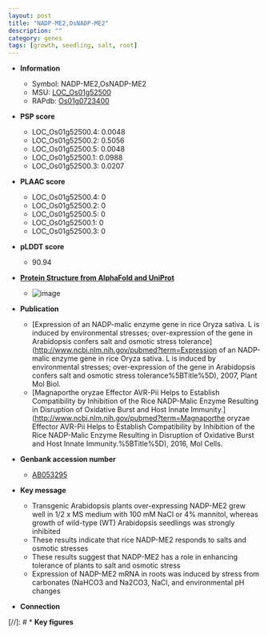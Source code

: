 ```yaml
---
layout: post
title: "NADP-ME2,OsNADP-ME2"
description: ""
category: genes
tags: [growth, seedling, salt, root]
---
```


* **Information**  
    + Symbol: NADP-ME2,OsNADP-ME2  
    + MSU: [LOC_Os01g52500](http://rice.plantbiology.msu.edu/cgi-bin/ORF_infopage.cgi?orf=LOC_Os01g52500)  
    + RAPdb: [Os01g0723400](http://rapdb.dna.affrc.go.jp/viewer/gbrowse_details/irgsp1?name=Os01g0723400)  

* **PSP score**  
    + LOC_Os01g52500.4: 0.0048 
    + LOC_Os01g52500.2: 0.5056 
    + LOC_Os01g52500.5: 0.0048 
    + LOC_Os01g52500.1: 0.0988 
    + LOC_Os01g52500.3: 0.0207 

* **PLAAC score**  
    + LOC_Os01g52500.4: 0 
    + LOC_Os01g52500.2: 0 
    + LOC_Os01g52500.5: 0 
    + LOC_Os01g52500.1: 0 
    + LOC_Os01g52500.3: 0 

* **pLDDT score**
    + 90.94

* **[Protein Structure from AlphaFold and UniProt](https://www.uniprot.org/uniprotkb/Q0JJQ7/entry#structure)**
    + ![image](https://ricepsp.github.io/images/Q0/AF-Q0JJQ7-F1.png)

* **Publication**  
    + [Expression of an NADP-malic enzyme gene in rice Oryza sativa. L is induced by environmental stresses; over-expression of the gene in Arabidopsis confers salt and osmotic stress tolerance](http://www.ncbi.nlm.nih.gov/pubmed?term=Expression of an NADP-malic enzyme gene in rice Oryza sativa. L is induced by environmental stresses; over-expression of the gene in Arabidopsis confers salt and osmotic stress tolerance%5BTitle%5D), 2007, Plant Mol Biol.
    + [Magnaporthe oryzae Effector AVR-Pii Helps to Establish Compatibility by Inhibition of the Rice NADP-Malic Enzyme Resulting in Disruption of Oxidative Burst and Host Innate Immunity.](http://www.ncbi.nlm.nih.gov/pubmed?term=Magnaporthe oryzae Effector AVR-Pii Helps to Establish Compatibility by Inhibition of the Rice NADP-Malic Enzyme Resulting in Disruption of Oxidative Burst and Host Innate Immunity.%5BTitle%5D), 2016, Mol Cells.

* **Genbank accession number**  
    + [AB053295](http://www.ncbi.nlm.nih.gov/nuccore/AB053295)

* **Key message**  
    + Transgenic Arabidopsis plants over-expressing NADP-ME2 grew well in 1/2 x MS medium with 100 mM NaCl or 4% mannitol, whereas growth of wild-type (WT) Arabidopsis seedlings was strongly inhibited
    + These results indicate that rice NADP-ME2 responds to salts and osmotic stresses
    + These results suggest that NADP-ME2 has a role in enhancing tolerance of plants to salt and osmotic stress
    + Expression of NADP-ME2 mRNA in roots was induced by stress from carbonates (NaHCO3 and Na2CO3, NaCl, and environmental pH changes

* **Connection**  

[//]: # * **Key figures**  


